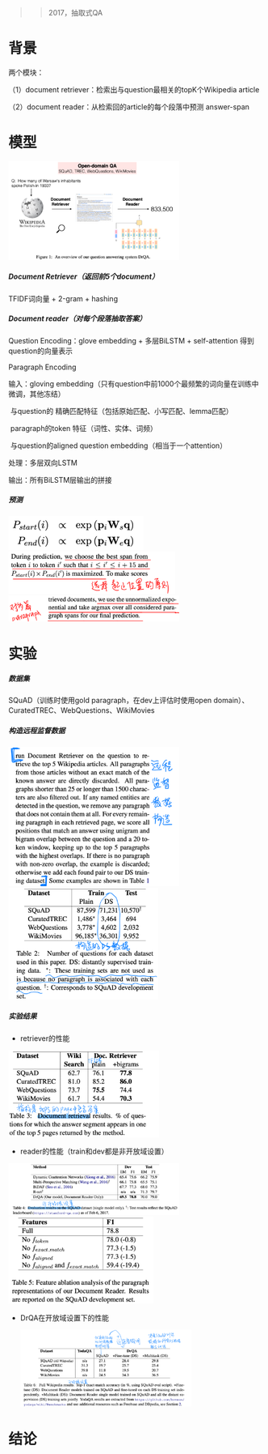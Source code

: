 > > 2017，抽取式QA

# 背景

两个模块：

（1）document retriever：检索出与question最相关的topK个Wikipedia article

（2）document reader：从检索回的article的每个段落中预测 answer-span



# 模型

<img src="../../images/image-20200604090709940.png" alt="image-20200604090709940" style="zoom:33%;" />

##### Document Retriever（返回前5个document）

TFIDF词向量 + 2-gram + hashing

##### Document reader（对每个段落抽取答案）

Question  Encoding：glove embedding + 多层BiLSTM + self-attention 得到question的向量表示

Paragraph Encoding

输入：gloving embedding（只有question中前1000个最频繁的词向量在训练中微调，其他冻结）

​           与question的 精确匹配特征（包括原始匹配、小写匹配、lemma匹配）

​           paragraph的token 特征（词性、实体、词频）

​           与question的aligned question embedding（相当于一个attention） 

处理：多层双向LSTM   

输出：所有BiLSTM层输出的拼接

##### 预测

<img src="../../images/image-20200604091258214.png" alt="image-20200604091258214" style="zoom:50%;" />

<img src="../../images/image-20200604091325272.png" alt="image-20200604091325272" style="zoom:33%;" />

<img src="../../images/image-20200604091342571.png" alt="image-20200604091342571" style="zoom:33%;" />



# 实验

##### 数据集

SQuAD（训练时使用gold paragraph，在dev上评估时使用open domain）、CuratedTREC、WebQuestions、WikiMovies

##### 构造远程监督数据

<img src="../../images/image-20200604091624248.png" alt="image-20200604091624248" style="zoom:33%;" />

<img src="../../images/image-20200604091551230.png" alt="image-20200604091551230" style="zoom:33%;" />

##### **实验结果**

- retriever的性能

<img src="../../images/image-20200604091651959.png" alt="image-20200604091651959" style="zoom:33%;" />

- reader的性能（train和dev都是非开放域设置）

<img src="../../images/image-20200604091728544.png" alt="image-20200604091728544" style="zoom:33%;" />

<img src="../../images/image-20200604091900347.png" alt="image-20200604091900347" style="zoom:33%;" />

- DrQA在开放域设置下的性能

  <img src="../../images/image-20200604093401703.png" alt="image-20200604093401703" style="zoom:33%;" />



# 结论